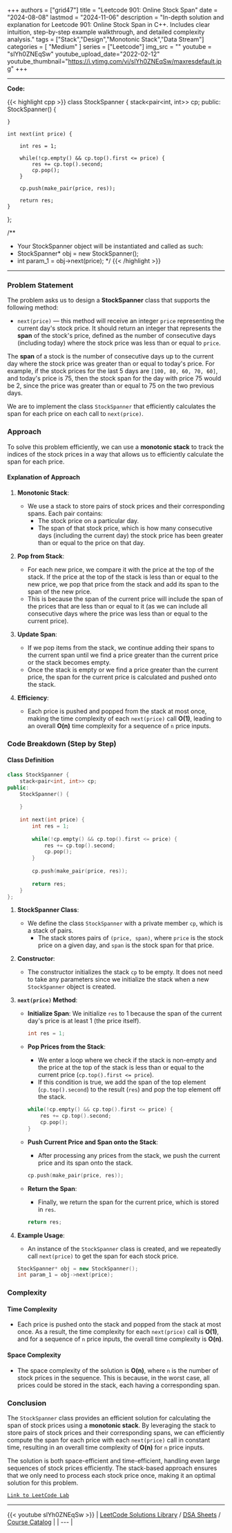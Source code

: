 
+++
authors = ["grid47"]
title = "Leetcode 901: Online Stock Span"
date = "2024-08-08"
lastmod = "2024-11-06"
description = "In-depth solution and explanation for Leetcode 901: Online Stock Span in C++. Includes clear intuition, step-by-step example walkthrough, and detailed complexity analysis."
tags = ["Stack","Design","Monotonic Stack","Data Stream"]
categories = [
    "Medium"
]
series = ["Leetcode"]
img_src = ""
youtube = "slYh0ZNEqSw"
youtube_upload_date="2022-02-12"
youtube_thumbnail="https://i.ytimg.com/vi/slYh0ZNEqSw/maxresdefault.jpg"
+++



---
**Code:**

{{< highlight cpp >}}
class StockSpanner {
    stack<pair<int, int>> cp;
public:
    StockSpanner() {
        
    }
    
    int next(int price) {
        
        int res = 1;
        
        while(!cp.empty() && cp.top().first <= price) {
            res += cp.top().second;
            cp.pop();
        }
        
        cp.push(make_pair(price, res));
        
        return res;
    }
};

/**
 * Your StockSpanner object will be instantiated and called as such:
 * StockSpanner* obj = new StockSpanner();
 * int param_1 = obj->next(price);
 */
{{< /highlight >}}
---

### Problem Statement

The problem asks us to design a **StockSpanner** class that supports the following method:
- `next(price)` — this method will receive an integer `price` representing the current day's stock price. It should return an integer that represents the **span** of the stock's price, defined as the number of consecutive days (including today) where the stock price was less than or equal to `price`.

The **span** of a stock is the number of consecutive days up to the current day where the stock price was greater than or equal to today's price. For example, if the stock prices for the last 5 days are `[100, 80, 60, 70, 60]`, and today's price is 75, then the stock span for the day with price 75 would be 2, since the price was greater than or equal to 75 on the two previous days.

We are to implement the class `StockSpanner` that efficiently calculates the span for each price on each call to `next(price)`.

### Approach

To solve this problem efficiently, we can use a **monotonic stack** to track the indices of the stock prices in a way that allows us to efficiently calculate the span for each price.

#### **Explanation of Approach**

1. **Monotonic Stack**:
   - We use a stack to store pairs of stock prices and their corresponding spans. Each pair contains:
     - The stock price on a particular day.
     - The span of that stock price, which is how many consecutive days (including the current day) the stock price has been greater than or equal to the price on that day.
   
2. **Pop from Stack**:
   - For each new price, we compare it with the price at the top of the stack. If the price at the top of the stack is less than or equal to the new price, we pop that price from the stack and add its span to the span of the new price.
   - This is because the span of the current price will include the span of the prices that are less than or equal to it (as we can include all consecutive days where the price was less than or equal to the current price).

3. **Update Span**:
   - If we pop items from the stack, we continue adding their spans to the current span until we find a price greater than the current price or the stack becomes empty. 
   - Once the stack is empty or we find a price greater than the current price, the span for the current price is calculated and pushed onto the stack.

4. **Efficiency**:
   - Each price is pushed and popped from the stack at most once, making the time complexity of each `next(price)` call **O(1)**, leading to an overall **O(n)** time complexity for a sequence of `n` price inputs.

### Code Breakdown (Step by Step)

#### **Class Definition**
```cpp
class StockSpanner {
    stack<pair<int, int>> cp;
public:
    StockSpanner() {
        
    }
    
    int next(int price) {
        int res = 1;
        
        while(!cp.empty() && cp.top().first <= price) {
            res += cp.top().second;
            cp.pop();
        }
        
        cp.push(make_pair(price, res));
        
        return res;
    }
};
```

1. **StockSpanner Class**:
   - We define the class `StockSpanner` with a private member `cp`, which is a stack of pairs.
     - The stack stores pairs of `(price, span)`, where `price` is the stock price on a given day, and `span` is the stock span for that price.

2. **Constructor**:
   - The constructor initializes the stack `cp` to be empty. It does not need to take any parameters since we initialize the stack when a new `StockSpanner` object is created.

3. **`next(price)` Method**:
   - **Initialize Span**: We initialize `res` to 1 because the span of the current day's price is at least 1 (the price itself).
     ```cpp
     int res = 1;
     ```
   
   - **Pop Prices from the Stack**:
     - We enter a loop where we check if the stack is non-empty and the price at the top of the stack is less than or equal to the current price (`cp.top().first <= price`).
     - If this condition is true, we add the span of the top element (`cp.top().second`) to the result (`res`) and pop the top element off the stack.
     ```cpp
     while(!cp.empty() && cp.top().first <= price) {
         res += cp.top().second;
         cp.pop();
     }
     ```
   
   - **Push Current Price and Span onto the Stack**:
     - After processing any prices from the stack, we push the current price and its span onto the stack.
     ```cpp
     cp.push(make_pair(price, res));
     ```
   
   - **Return the Span**:
     - Finally, we return the span for the current price, which is stored in `res`.
     ```cpp
     return res;
     ```

4. **Example Usage**:
   - An instance of the `StockSpanner` class is created, and we repeatedly call `next(price)` to get the span for each stock price.
   ```cpp
   StockSpanner* obj = new StockSpanner();
   int param_1 = obj->next(price);
   ```

### Complexity

#### **Time Complexity**

- Each price is pushed onto the stack and popped from the stack at most once. As a result, the time complexity for each `next(price)` call is **O(1)**, and for a sequence of `n` price inputs, the overall time complexity is **O(n)**.

#### **Space Complexity**

- The space complexity of the solution is **O(n)**, where `n` is the number of stock prices in the sequence. This is because, in the worst case, all prices could be stored in the stack, each having a corresponding span.

### Conclusion

The `StockSpanner` class provides an efficient solution for calculating the span of stock prices using a **monotonic stack**. By leveraging the stack to store pairs of stock prices and their corresponding spans, we can efficiently compute the span for each price with each `next(price)` call in constant time, resulting in an overall time complexity of **O(n)** for `n` price inputs.

The solution is both space-efficient and time-efficient, handling even large sequences of stock prices efficiently. The stack-based approach ensures that we only need to process each stock price once, making it an optimal solution for this problem.

[`Link to LeetCode Lab`](https://leetcode.com/problems/online-stock-span/description/)

---
{{< youtube slYh0ZNEqSw >}}
| [LeetCode Solutions Library](https://grid47.xyz/leetcode/) / [DSA Sheets](https://grid47.xyz/sheets/) / [Course Catalog](https://grid47.xyz/courses/) |
| --- |
